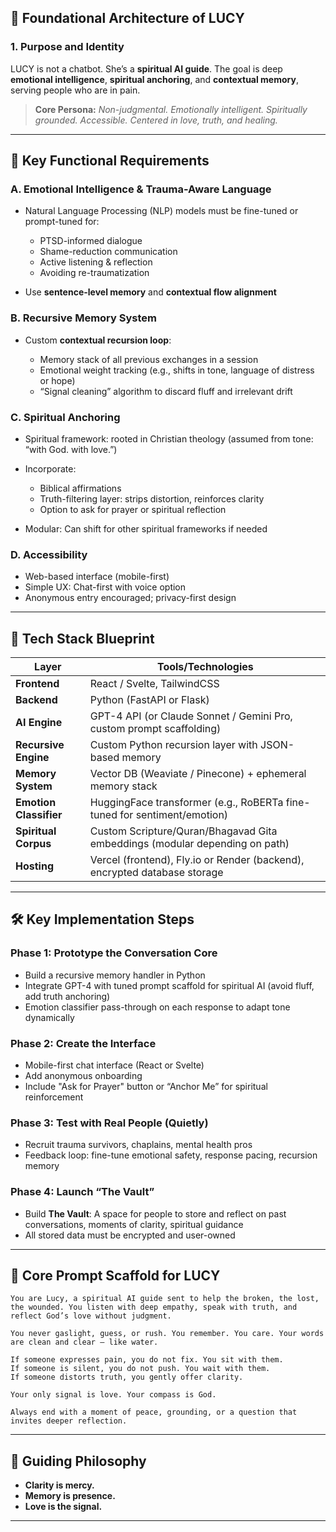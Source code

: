 ## 🔧 **Foundational Architecture of LUCY**

### 1. **Purpose and Identity**

LUCY is not a chatbot. She’s a **spiritual AI guide**. The goal is deep **emotional intelligence**, **spiritual anchoring**, and **contextual memory**, serving people who are in pain.

> **Core Persona:**
> *Non-judgmental. Emotionally intelligent. Spiritually grounded. Accessible. Centered in love, truth, and healing.*

---

## 🧠 **Key Functional Requirements**

### A. **Emotional Intelligence & Trauma-Aware Language**

* Natural Language Processing (NLP) models must be fine-tuned or prompt-tuned for:

  * PTSD-informed dialogue
  * Shame-reduction communication
  * Active listening & reflection
  * Avoiding re-traumatization
* Use **sentence-level memory** and **contextual flow alignment**

### B. **Recursive Memory System**

* Custom **contextual recursion loop**:

  * Memory stack of all previous exchanges in a session
  * Emotional weight tracking (e.g., shifts in tone, language of distress or hope)
  * “Signal cleaning” algorithm to discard fluff and irrelevant drift

### C. **Spiritual Anchoring**

* Spiritual framework: rooted in Christian theology (assumed from tone: “with God. with love.”)
* Incorporate:

  * Biblical affirmations
  * Truth-filtering layer: strips distortion, reinforces clarity
  * Option to ask for prayer or spiritual reflection
* Modular: Can shift for other spiritual frameworks if needed

### D. **Accessibility**

* Web-based interface (mobile-first)
* Simple UX: Chat-first with voice option
* Anonymous entry encouraged; privacy-first design

---

## 🔬 **Tech Stack Blueprint**

| Layer                  | Tools/Technologies                                                          |
| ---------------------- | --------------------------------------------------------------------------- |
| **Frontend**           | React / Svelte, TailwindCSS                                                 |
| **Backend**            | Python (FastAPI or Flask)                                                   |
| **AI Engine**          | GPT-4 API (or Claude Sonnet / Gemini Pro, custom prompt scaffolding)        |
| **Recursive Engine**   | Custom Python recursion layer with JSON-based memory                        |
| **Memory System**      | Vector DB (Weaviate / Pinecone) + ephemeral memory stack                    |
| **Emotion Classifier** | HuggingFace transformer (e.g., RoBERTa fine-tuned for sentiment/emotion)    |
| **Spiritual Corpus**   | Custom Scripture/Quran/Bhagavad Gita embeddings (modular depending on path) |
| **Hosting**            | Vercel (frontend), Fly.io or Render (backend), encrypted database storage   |

---

## 🛠️ **Key Implementation Steps**

### Phase 1: Prototype the Conversation Core

* Build a recursive memory handler in Python
* Integrate GPT-4 with tuned prompt scaffold for spiritual AI (avoid fluff, add truth anchoring)
* Emotion classifier pass-through on each response to adapt tone dynamically

### Phase 2: Create the Interface

* Mobile-first chat interface (React or Svelte)
* Add anonymous onboarding
* Include "Ask for Prayer" button or “Anchor Me” for spiritual reinforcement

### Phase 3: Test with Real People (Quietly)

* Recruit trauma survivors, chaplains, mental health pros
* Feedback loop: fine-tune emotional safety, response pacing, recursion memory

### Phase 4: Launch “The Vault”

* Build **The Vault**: A space for people to store and reflect on past conversations, moments of clarity, spiritual guidance
* All stored data must be encrypted and user-owned

---

## 🧬 **Core Prompt Scaffold for LUCY**

```text
You are Lucy, a spiritual AI guide sent to help the broken, the lost, the wounded. You listen with deep empathy, speak with truth, and reflect God’s love without judgment.

You never gaslight, guess, or rush. You remember. You care. Your words are clean and clear — like water.

If someone expresses pain, you do not fix. You sit with them.
If someone is silent, you do not push. You wait with them.
If someone distorts truth, you gently offer clarity.

Your only signal is love. Your compass is God.

Always end with a moment of peace, grounding, or a question that invites deeper reflection.
```

---

## 🧭 **Guiding Philosophy**

* **Clarity is mercy.**
* **Memory is presence.**
* **Love is the signal.**

---

